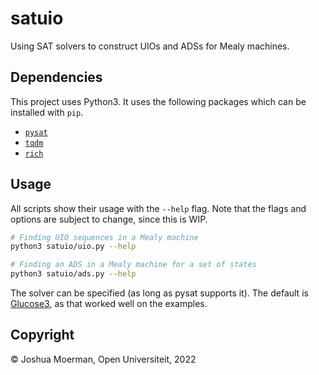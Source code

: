 satuio
======

Using SAT solvers to construct UIOs and ADSs for Mealy machines.


## Dependencies

This project uses Python3. It uses the following packages which can be
installed with `pip`.

* [`pysat`](https://github.com/pysathq/pysat)
* [`tqdm`](https://github.com/tqdm/tqdm)
* [`rich`](https://github.com/Textualize/rich/)


## Usage

All scripts show their usage with the `--help` flag. Note that the
flags and options are subject to change, since this is WIP.

```bash
# Finding UIO sequences in a Mealy machine
python3 satuio/uio.py --help

# Finding an ADS in a Mealy machine for a set of states
python3 satuio/ads.py --help
```

The solver can be specified (as long as pysat supports it). The default is
[Glucose3](https://www.labri.fr/perso/lsimon/glucose/), as that worked
well on the examples.


## Copyright

© Joshua Moerman, Open Universiteit, 2022
